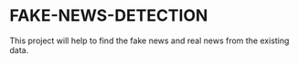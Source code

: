 # FAKE-NEWS-DETECTION
This project will help to find the fake news and real news  from the existing data.
